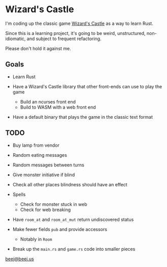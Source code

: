 # Wizard's Castle

I'm coding up the classic game [Wizard's
Castle](https://github.com/beejjorgensen/Wizards-Castle-Info) as a way to learn
Rust.

Since this is a learning project, it's going to be weird, unstructured,
non-idiomatic, and subject to frequent refactoring.

Please don't hold it against me.

## Goals

* Learn Rust

* Have a Wizard's Castle library that other front-ends can use to play the game
  * Build an ncurses front end
  * Build to WASM with a web front end

* Have a default binary that plays the game in the classic text format

## TODO

* Buy lamp from vendor
* Random eating messages
* Random messages between turns
* Give monster initiative if blind
* Check all other places blindness should have an effect
* Spells
  * Check for monster stuck in web
  * Check for web breaking

* Have `room_at` and `room_at_mut` return undiscovered status
* Make fewer fields `pub` and provide accessors
  * Notably in `Room`
* Break up the `main.rs` and `game.rs` code into smaller pieces

<beej@beej.us>

